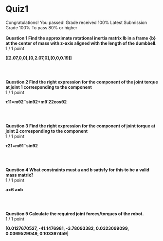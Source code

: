 # Quiz1
Congratulations! You passed!
Grade received 100%
Latest Submission Grade 100%
To pass 80% or higher
<br/>
<br/>
**Question 1 Find the approximate rotational inertia matrix Ib in a frame {b} at the center of mass with z-axis aligned with the length of the dumbbell.**
1 / 1 point    

**[[2.07,0,0],[0,2.07,0],[0,0,0.19]]**

<br/>
<br/>

**Question 2 Find the right expression for the component of the joint torque at joint 1 corresponding to the component**    
1 / 1 point

**τ11=mθ2¨sinθ2+mθ˙22cosθ2**
 
<br/>
<br/>

**Question 3 Find the right expression for the component of joint torque at joint 2 corresponding to the component**    
1 / 1 point

**τ21=mθ1¨sinθ2**

<br/>
<br/>

**Question 4 What constraints must a and b satisfy for this to be a valid mass matrix?**    
1 / 1 point

**a<6**
**a=b**

<br/>
<br/>


**Question 5 Calculate the required joint forces/torques of the robot.**    
1 / 1 point

**[0.0127670527, -41.1476981, -3.78093382, 0.0323099099, 0.0369529049, 0.103367459]**

<br/>
<br/>

